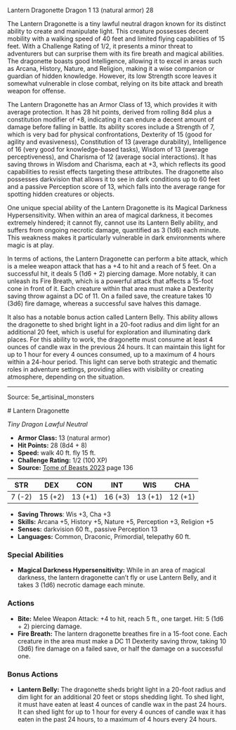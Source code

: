 <MonsterName/>Lantern Dragonette</MonsterName>
<CreatureType/>Dragon</CreatureType>
<CR/>1</CR>
<AC/>13 (natural armor)</AC>
<HP/>28</HP>
<summary>The Lantern Dragonette is a tiny lawful neutral dragon known for its distinct ability to create and manipulate light. This creature possesses decent mobility with a walking speed of 40 feet and limited flying capabilities of 15 feet. With a Challenge Rating of 1/2, it presents a minor threat to adventurers but can surprise them with its fire breath and magical abilities. The dragonette boasts good Intelligence, allowing it to excel in areas such as Arcana, History, Nature, and Religion, making it a wise companion or guardian of hidden knowledge. However, its low Strength score leaves it somewhat vulnerable in close combat, relying on its bite attack and breath weapon for offense.</summary>

<detail>

The Lantern Dragonette has an Armor Class of 13, which provides it with average protection. It has 28 hit points, derived from rolling 8d4 plus a constitution modifier of +8, indicating it can endure a decent amount of damage before falling in battle. Its ability scores include a Strength of 7, which is very bad for physical confrontations, Dexterity of 15 (good for agility and evasiveness), Constitution of 13 (average durability), Intelligence of 16 (very good for knowledge-based tasks), Wisdom of 13 (average perceptiveness), and Charisma of 12 (average social interactions). It has saving throws in Wisdom and Charisma, each at +3, which reflects its good capabilities to resist effects targeting these attributes. The dragonette also possesses darkvision that allows it to see in dark conditions up to 60 feet and a passive Perception score of 13, which falls into the average range for spotting hidden creatures or objects.

One unique special ability of the Lantern Dragonette is its Magical Darkness Hypersensitivity. When within an area of magical darkness, it becomes extremely hindered; it cannot fly, cannot use its Lantern Belly ability, and suffers from ongoing necrotic damage, quantified as 3 (1d6) each minute. This weakness makes it particularly vulnerable in dark environments where magic is at play.

In terms of actions, the Lantern Dragonette can perform a bite attack, which is a melee weapon attack that has a +4 to hit and a reach of 5 feet. On a successful hit, it deals 5 (1d6 + 2) piercing damage. More notably, it can unleash its Fire Breath, which is a powerful attack that affects a 15-foot cone in front of it. Each creature within that area must make a Dexterity saving throw against a DC of 11. On a failed save, the creature takes 10 (3d6) fire damage, whereas a successful save halves this damage.

It also has a notable bonus action called Lantern Belly. This ability allows the dragonette to shed bright light in a 20-foot radius and dim light for an additional 20 feet, which is useful for exploration and illuminating dark places. For this ability to work, the dragonette must consume at least 4 ounces of candle wax in the previous 24 hours. It can maintain this light for up to 1 hour for every 4 ounces consumed, up to a maximum of 4 hours within a 24-hour period. This light can serve both strategic and thematic roles in adventure settings, providing allies with visibility or creating atmosphere, depending on the situation.</detail>



---

Source: 5e_artisinal_monsters

<statblock>
# Lantern Dragonette

*Tiny* *Dragon* *Lawful Neutral*

- **Armor Class:** 13 (natural armor)
- **Hit Points:** 28 (8d4 + 8)
- **Speed:** walk 40 ft. fly 15 ft.
- **Challenge Rating:** 1/2 (100 XP)
- **Source:** [Tome of Beasts 2023](https://koboldpress.com/kpstore/product/tome-of-beasts-1-2023-edition/) page 136

| STR | DEX | CON | INT | WIS | CHA |
| --- | --- | --- | --- | --- | --- |
| 7 (-2) | 15 (+2) | 13 (+1) | 16 (+3) | 13 (+1) | 12 (+1) |

- **Saving Throws**: Wis +3, Cha +3
- **Skills:** Arcana +5, History +5, Nature +5, Perception +3, Religion +5
- **Senses:** darkvision 60 ft., passive Perception 13
- **Languages:** Common, Draconic, Primordial, telepathy 60 ft.

### Special Abilities

- **Magical Darkness Hypersensitivity:** While in an area of magical darkness, the lantern dragonette can’t fly or use Lantern Belly, and it takes 3 (1d6) necrotic damage each minute.

### Actions

- **Bite:** Melee Weapon Attack: +4 to hit, reach 5 ft., one target. Hit: 5 (1d6 + 2) piercing damage.
- **Fire Breath:** The lantern dragonette breathes fire in a 15-foot cone. Each creature in the area must make a DC 11 Dexterity saving throw, taking 10 (3d6) fire damage on a failed save, or half the damage on a successful one.

### Bonus Actions

- **Lantern Belly:** The dragonette sheds bright light in a 20-foot radius and dim light for an additional 20 feet or stops shedding light. To shed light, it must have eaten at least 4 ounces of candle wax in the past 24 hours. It can shed light for up to 1 hour for every 4 ounces of candle wax it has eaten in the past 24 hours, to a maximum of 4 hours every 24 hours.
</statblock>


